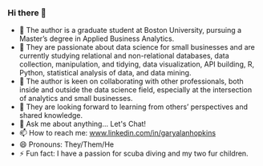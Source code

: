 ### Hi there 👋

- 🔭 The author is a graduate student at Boston University, pursuing a Master’s degree in Applied Business Analytics.
- 🌱 They are passionate about data science for small businesses and are currently studying relational and non-relational databases, data collection, manipulation, and tidying, data visualization, API building, R, Python, statistical analysis of data, and data mining.
- 👯 The author is keen on collaborating with other professionals, both inside and outside the data science field, especially at the intersection of analytics and small businesses.
- 🤔 They are looking forward to learning from others’ perspectives and shared knowledge.
- 💬 Ask me about anything... Let's Chat!
- 📫 How to reach me: www.linkedin.com/in/garyalanhopkins
- 😄 Pronouns: They/Them/He
- ⚡ Fun fact: I have a passion for scuba diving and my two fur children.
